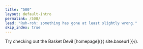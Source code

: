 ```yaml
---
title: "500"
layout: default-intro
permalink: /500/
lead: "Ruh-roh: something has gone at least slightly wrong."
skip_index: true
---
```


Try checking out the Basket Devil [homepage]({{ site.baseurl }}/).